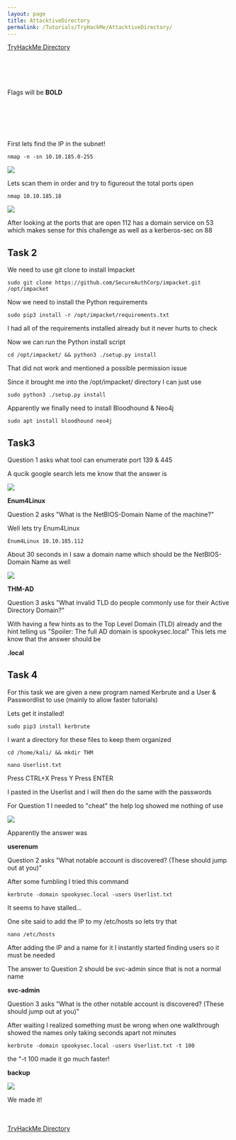 ```yaml
---
layout: page
title: AttacktiveDirectory
permalink: /Tutorials/TryHackMe/AttacktiveDirectory/
---
```


[TryHackMe Directory](https://zacvr.github.io/Tutorials/TryHackMe/)
<br/><br/>
<br/><br/>
<br/><br/>
Flags will be **BOLD**
<br/><br/>
<br/><br/>
<br/><br/>

First lets find the IP in the subnet!


```nmap -n -sn 10.10.185.0-255```

<img src="/images/TryHackMe/AttacktiveDirectory/IPs.png">

Lets scan them in order and try to figureout the total ports open

```nmap 10.10.185.18```

<img src="/images/TryHackMe/AttacktiveDirectory/IPPorts.png">

After looking at the ports that are open 112 has a domain service on 53 which makes sense for this challenge as well as a kerberos-sec on 88

Task 2
---

We need to use git clone to install Impacket

```sudo git clone https://github.com/SecureAuthCorp/impacket.git /opt/impacket```

Now we need to install the Python requirements

```sudo pip3 install -r /opt/impacket/requirements.txt```

I had all of the requirements installed already but it never hurts to check

Now we can run the Python install script

```cd /opt/impacket/ && python3 ./setup.py install```

That did not work and mentioned a possible permission issue

Since it brought me into the /opt/impacket/ directory I can just use

```sudo python3 ./setup.py install```

Apparently we finally need to install Bloodhound & Neo4j

```sudo apt install bloodhound neo4j```

Task3
---

Question 1 asks what tool can enumerate port 139 & 445

A qucik google search lets me know that the answer is

<img src="/images/TryHackMe/AttacktiveDirectory/Task3-Question1.png">

**Enum4Linux**

Question 2 asks "What is the NetBIOS-Domain Name of the machine?"

Well lets try Enum4Linux

```Enum4Linux 10.10.185.112```

About 30 seconds in I saw a domain name which should be the NetBIOS-Domain Name as well

<img src="/images/TryHackMe/AttacktiveDirectory/DomainName.png">

**THM-AD**

Question 3 asks "What invalid TLD do people commonly use for their Active Directory Domain?"

With having a few hints as to the Top Level Domain (TLD) already and the hint telling us "Spoiler: The full AD domain is spookysec.local" This lets me know that the answer should be

**.local**


Task 4
---

For this task we are given a new program named Kerbrute and a User & Passwordlist to use (mainly to allow faster tutorials)

Lets get it installed!

```sudo pip3 install kerbrute```


I want a directory for these files to keep them organized

```cd /home/kali/ && mkdir THM```

```nano Userlist.txt```

Press CTRL+X
Press Y
Press ENTER

I pasted in the Userlist and I will then do the same with the passwords


For Question 1 I needed to "cheat" the help log showed me nothing of use

<img src="/images/TryHackMe/AttacktiveDirectory/Kerbrute.png">

Apparently the answer was

**userenum**

Question 2 asks "What notable account is discovered? (These should jump out at you)"

After some fumbling I tried this command

```kerbrute -domain spookysec.local -users Userlist.txt```

It seems to have stalled...

One site said to add the IP to my /etc/hosts so lets try that

```nano /etc/hosts```

After adding the IP and a name for it I instantly started finding users so it must be needed


The answer to Question 2 should be svc-admin since that is not a normal name

**svc-admin**


Question 3 asks "What is the other notable account is discovered? (These should jump out at you)"

After waiting I realized something must be wrong when one walkthrough showed the names only taking seconds apart not minutes

```kerbrute -domain spookysec.local -users Userlist.txt -t 100```

the "-t 100 made it go much faster!

**backup**

<img src="/images/TryHackMe/AttacktiveDirectory/KerbruteNames.png">

We made it!

<br/><br/>
[TryHackMe Directory](https://zacvr.github.io/Tutorials/TryHackMe/)
